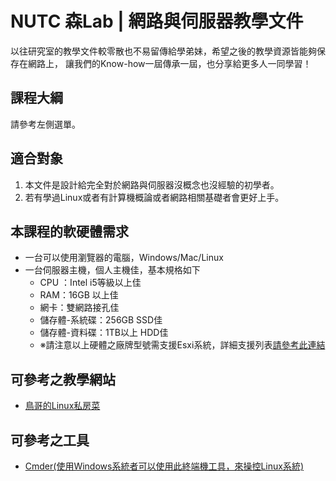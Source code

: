 # NUTC 森Lab | 網路與伺服器教學文件

以往研究室的教學文件較零散也不易留傳給學弟妹，希望之後的教學資源皆能夠保存在網路上，
讓我們的Know-how一屆傳承一屆，也分享給更多人一同學習！

## 課程大綱

請參考左側選單。

## 適合對象

1. 本文件是設計給完全對於網路與伺服器沒概念也沒經驗的初學者。
2. 若有學過Linux或者有計算機概論或者網路相關基礎者會更好上手。

## 本課程的軟硬體需求

* 一台可以使用瀏覽器的電腦，Windows/Mac/Linux
* 一台伺服器主機，個人主機佳，基本規格如下
  * CPU ：Intel i5等級以上佳
  * RAM：16GB 以上佳
  * 網卡：雙網路接孔佳
  * 儲存體-系統碟：256GB SSD佳
  * 儲存體-資料碟：1TB以上 HDD佳
  * ※請注意以上硬體之廠牌型號需支援Esxi系統，詳細支援列表[請參考此連結](https://www.vmware.com/resources/compatibility/search.php)

## 可參考之教學網站

* [鳥哥的Linux私房菜](http://linux.vbird.org/)

## 可參考之工具

* [Cmder\(使用Windows系統者可以使用此終端機工具，來操控Linux系統\)](http://cmder.net/)



